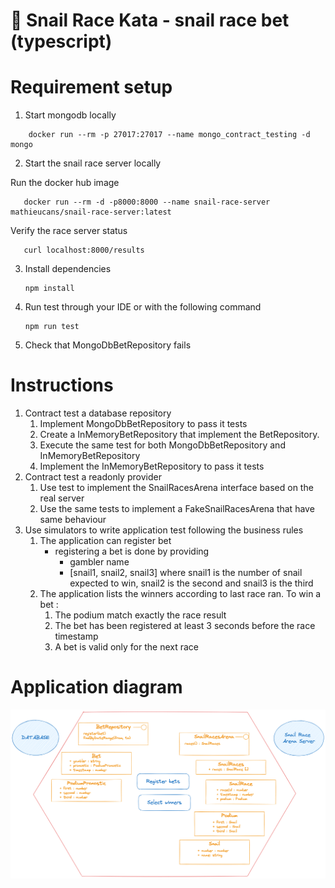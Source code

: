 🐌 Snail Race Kata - snail race bet (typescript)
=====

# Requirement setup

1. Start mongodb locally

```shell
    docker run --rm -p 27017:27017 --name mongo_contract_testing -d mongo
```

2. Start the snail race server locally

Run the docker hub image 
```shell
   docker run --rm -d -p8000:8000 --name snail-race-server mathieucans/snail-race-server:latest
```

Verify the race server status
```shell
   curl localhost:8000/results
```

3. Install dependencies
   ```shell
   npm install
   ```
4. Run test through your IDE or with the following command
    ```shell
    npm run test
    ``` 
5. Check that MongoDbBetRepository fails

# Instructions

1. Contract test a database repository
   1. Implement MongoDbBetRepository to pass it tests
   2. Create a InMemoryBetRepository that implement the BetRepository.
   3. Execute the same test for both MongoDbBetRepository and InMemoryBetRepository
   4. Implement the InMemoryBetRepository to pass it tests
2. Contract test a readonly provider
   1. Use test to implement the SnailRacesArena interface based on the real server
   2. Use the same tests to implement a FakeSnailRacesArena that have same behaviour
3. Use simulators to write application test following the business rules
   1. The application can register bet
      * registering a bet is done by providing
         * gambler name
         * [snail1, snail2, snail3] where snail1 is the number of snail expected to win, snail2 is the second and snail3 is the third
   2. The application lists the winners according to last race ran. To win a bet :
      1. The podium match exactly the race result
      2. The bet has been registered at least 3 seconds before the race timestamp
      3. A bet is valid only for the next race

# Application diagram

![img.png](SnailRaceBetApplication.png)